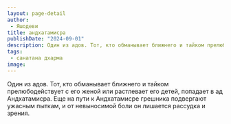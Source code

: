 ```yaml
---
layout: page-detail
author:
 - Яшодеви
title: андхатамисра
publishDate: "2024-09-01"
description: Один из адов. Тот, кто обманывает ближнего и тайком прелюбодействует с его женой или растлевает его детей, попадает в ад Андхатамисра. Еще на пути к Андхатамисре грешника подвергают ужасным пыткам, и от невыносимой боли он лишается рассудка и зрения.
tags:
 - санатана дхарма
image: 
---
```


Один из адов. Тот, кто обманывает ближнего и тайком прелюбодействует с его женой или растлевает его детей, попадает в ад Андхатамисра. Еще на пути к Андхатамисре грешника подвергают ужасным пыткам, и от невыносимой боли он лишается рассудка и зрения.

